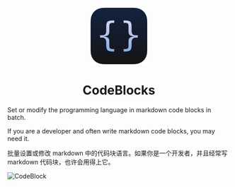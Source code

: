 <p align="center">
  <img src="https://raw.githubusercontent.com/tisfeng/ImageBed/main/uPic/CodeBlock.png" height="128">
  <h1 align="center">CodeBlocks</h1>
</p>


Set or modify the programming language in markdown code blocks in batch.

If you are a developer and often write markdown code blocks, you may need it.

批量设置或修改 markdown 中的代码块语言。如果你是一个开发者，并且经常写 markdown 代码块，也许会用得上它。

![CodeBlock](https://raw.githubusercontent.com/tisfeng/ImageBed/main/uPic/CodeBlock.gif)

